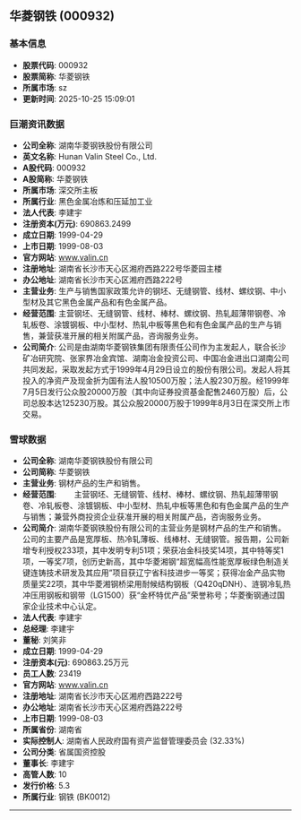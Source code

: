 ## 华菱钢铁 (000932)

### 基本信息

- **股票代码**: 000932
- **股票简称**: 华菱钢铁
- **所属市场**: sz
- **更新时间**: 2025-10-25 15:09:01

### 巨潮资讯数据

- **公司全称**: 湖南华菱钢铁股份有限公司
- **英文名称**: Hunan Valin Steel Co., Ltd.
- **A股代码**: 000932
- **A股简称**: 华菱钢铁
- **所属市场**: 深交所主板
- **所属行业**: 黑色金属冶炼和压延加工业
- **法人代表**: 李建宇
- **注册资本(万元)**: 690863.2499
- **成立日期**: 1999-04-29
- **上市日期**: 1999-08-03
- **官方网站**: www.valin.cn
- **注册地址**: 湖南省长沙市天心区湘府西路222号华菱园主楼
- **办公地址**: 湖南省长沙市天心区湘府西路222号
- **主营业务**: 生产与销售国家政策允许的钢坯、无缝钢管、线材、螺纹钢、中小型材及其它黑色金属产品和有色金属产品。
- **经营范围**: 主营钢坯、无缝钢管、线材、棒材、螺纹钢、热轧超薄带钢卷、冷轧板卷、涂镀钢板、中小型材、热轧中板等黑色和有色金属产品的生产与销售，兼营获准开展的相关附属产品，咨询服务业务。
- **公司简介**: 公司是由湖南华菱钢铁集团有限责任公司作为主发起人，联合长沙矿冶研究院、张家界冶金宾馆、湖南冶金投资公司、中国冶金进出口湖南公司共同发起，采取发起方式于1999年4月29日设立的股份有限公司。发起人将其投入的净资产及现金折为国有法人股10500万股；法人股230万股。经1999年7月5日发行公众股20000万股（其中向证券投资基金配售2460万股）后，公司总股本达125230万股。其公众股20000万股于1999年8月3日在深交所上市交易。

### 雪球数据

- **公司全称**: 湖南华菱钢铁股份有限公司
- **公司简称**: 华菱钢铁
- **主营业务**: 钢材产品的生产和销售。
- **经营范围**: 　　主营钢坯、无缝钢管、线材、棒材、螺纹钢、热轧超薄带钢卷、冷轧板卷、涂镀钢板、中小型材、热轧中板等黑色和有色金属产品的生产与销售；兼营外商投资企业获准开展的相关附属产品，咨询服务业务。
- **公司简介**: 湖南华菱钢铁股份有限公司的主营业务是钢材产品的生产和销售。公司的主要产品是宽厚板、热冷轧薄板、线棒材、无缝钢管。报告期，公司新增专利授权233项，其中发明专利51项；荣获冶金科技奖14项，其中特等奖1项，一等奖7项，创历史新高，其中华菱湘钢“超宽幅高性能宽厚板绿色制造关键连铸技术研发及其应用”项目获辽宁省科技进步一等奖；获得冶金产品实物质量奖22项，其中华菱湘钢桥梁用耐候结构钢板（Q420qDNH）、涟钢冷轧热冲压用钢板和钢带（LG1500）获“金杯特优产品”荣誉称号；华菱衡钢通过国家企业技术中心认定。
- **法人代表**: 李建宇
- **总经理**: 李建宇
- **董秘**: 刘笑非
- **成立日期**: 1999-04-29
- **注册资本(元)**: 690863.25万元
- **员工人数**: 23419
- **官方网站**: www.valin.cn
- **注册地址**: 湖南省长沙市天心区湘府西路222号
- **办公地址**: 湖南省长沙市天心区湘府西路222号
- **上市日期**: 1999-08-03
- **所属省份**: 湖南省
- **实际控制人**: 湖南省人民政府国有资产监督管理委员会 (32.33%)
- **公司分类**: 省属国资控股
- **董事长**: 李建宇
- **高管人数**: 10
- **发行价格**: 5.3
- **所属行业**: 钢铁 (BK0012)

---